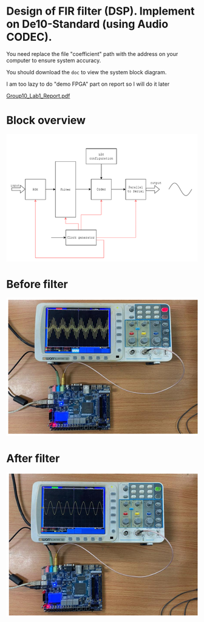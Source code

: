 # Design of FIR filter (DSP). Implement on De10-Standard (using Audio CODEC). 

You need replace the file "coefficient" path with the address on your computer to ensure system accuracy.

You should download the `doc` to view the system block diagram. 

I am too lazy to do "demo FPGA" part on report so I will do it later

[Group10_Lab1_Report.pdf](report/Group10_Lab1_Report.pdf)

# Block overview
![block](https://github.com/rivershoang/fir_filter/blob/main/doc/block_phacthao.png)

# Before filter 
![before_filter](https://github.com/rivershoang/fir_filter/blob/main/doc/verify_before.png)

# After filter
![after_filter](https://github.com/rivershoang/fir_filter/blob/main/doc/verify_after.png)
